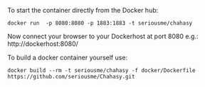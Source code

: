 To start the container directly from the Docker hub:
```
docker run  -p 8080:8080 -p 1883:1883 -t seriousme/chahasy
```

Now connect your browser to your Dockerhost at port 8080 e.g.: http://dockerhost:8080/

To build a docker container yourself use:
```
docker build --rm -t seriousme/chahasy -f docker/Dockerfile https://github.com/seriousme/Chahasy.git
```



